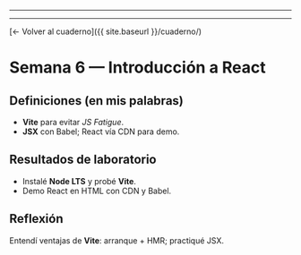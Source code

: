 
---

---
[← Volver al cuaderno]({{ site.baseurl }}/cuaderno/)

# Semana 6 — Introducción a React
## Definiciones (en mis palabras)
- **Vite** para evitar *JS Fatigue*.
- **JSX** con Babel; React vía CDN para demo.

## Resultados de laboratorio
- Instalé **Node LTS** y probé **Vite**.
- Demo React en HTML con CDN y Babel.

## Reflexión
Entendí ventajas de **Vite**: arranque + HMR; practiqué JSX.
